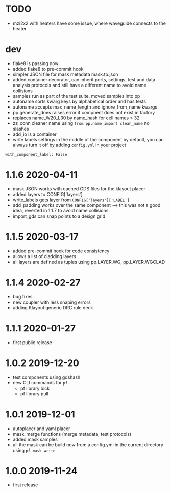 # TODO

- mzi2x2 with heaters have some issue, where waveguide connects to the heater


# dev

- flake8 is passing now
- added flake8 to pre-commit hook
- simpler JSON file for mask metadata mask.tp.json
- added container decorator, can inherit ports, settings, test and data analysis protocols and still have a different name to avoid name collisions
- samples run as part of the test suite, moved samples into pp
- autoname sorts kwarg keys by alphabetical order and has tests
- autoname accepts max_name_length and ignore_from_name kwargs
- pp.generate_does raises error if compnent does not exist in factory
- replaces name_W20_L30 by name_hash for cell names  > 32
- zz_conn cleaner name using `from pp.name import clean_name` no slashes
- add_io is a container
- write labels settings in the middle of the component by default, you can always turn it off by adding `config.yml` in your project

```
with_component_label: False

```

# 1.1.6 2020-04-11

- mask JSON works with cached GDS files for the klayout placer
- added layers to CONFIG['layers']
- write_labels gets layer from `CONFIG['layers']['LABEL']`
- add_padding works over the same component --> this was not a good idea, reverted in 1.1.7 to avoid name collisions
- import_gds can snap points to a design grid


# 1.1.5 2020-03-17

- added pre-commit hook for code consistency
- allows a list of cladding layers
- all layers are defined as tuples using pp.LAYER.WG, pp.LAYER.WGCLAD


# 1.1.4 2020-02-27

- bug fixes
- new coupler with less snaping errors
- adding Klayout generic DRC rule deck

# 1.1.1 2020-01-27

- first public release

# 1.0.2 2019-12-20

- test components using gdshash
- new CLI commands for `pf`
    - pf library lock
    - pf library pull

# 1.0.1 2019-12-01

- autoplacer and yaml placer
- mask_merge functions (merge metadata, test protocols)
- added mask samples
- all the mask can be build now from a config.yml in the current directory using `pf mask write`

# 1.0.0 2019-11-24

- first release
